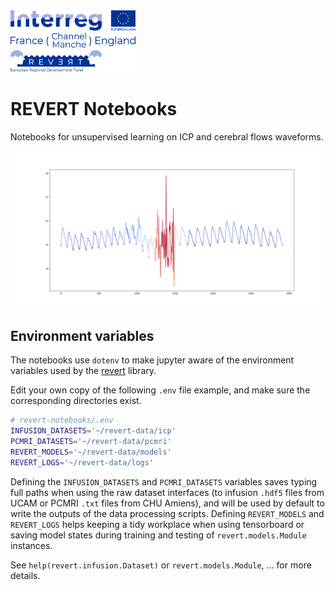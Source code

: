 <img alt="revert logo" src="img/revert-logo.png" width=200px/>

# REVERT Notebooks

Notebooks for unsupervised learning on ICP and cerebral flows waveforms. 

![icp pulse extraction](img/icp_loss.svg)

## Environment variables

The notebooks use `dotenv` to make jupyter aware of the environment variables used by the [revert](https://github.com/uartois-lml/revert) library. 

Edit your own copy of the following `.env` file example, and make sure the corresponding directories exist. 

```sh
# revert-notebooks/.env
INFUSION_DATASETS='~/revert-data/icp'
PCMRI_DATASETS='~/revert-data/pcmri'
REVERT_MODELS='~/revert-data/models'
REVERT_LOGS='~/revert-data/logs'
```

Defining the `INFUSION_DATASETS` and `PCMRI_DATASETS` variables saves typing full paths when using the raw dataset interfaces (to infusion `.hdf5` files from UCAM or PCMRI `.txt` files from CHU Amiens), and will be used by default to write the outputs of the data processing scripts. Defining `REVERT_MODELS` and `REVERT_LOGS` helps keeping a tidy workplace when using tensorboard or saving model states during training and testing of `revert.models.Module` instances.

See `help(revert.infusion.Dataset)` or `revert.models.Module`, ... for more details.